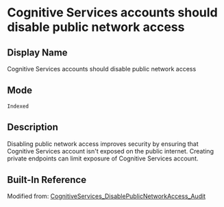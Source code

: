 # Cognitive Services accounts should disable public network access

## Display Name

Cognitive Services accounts should disable public network access

## Mode

`Indexed`

## Description

Disabling public network access improves security by ensuring that Cognitive Services account isn't exposed on the public internet. Creating private endpoints can limit exposure of Cognitive Services account.

## Built-In Reference

Modified from: [CognitiveServices_DisablePublicNetworkAccess_Audit](https://github.com/Azure/azure-policy/blob/master/built-in-policies/policyDefinitions/Cognitive%20Services/CognitiveServices_DisablePublicNetworkAccess_Audit.json)
